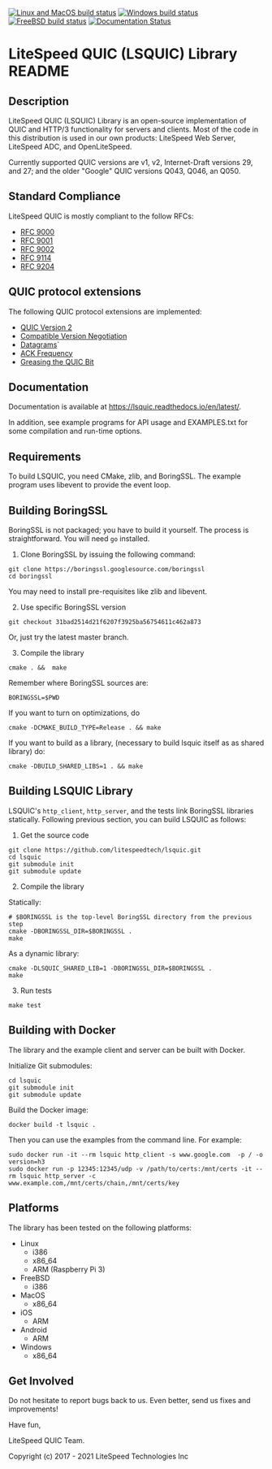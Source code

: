 [![Linux and MacOS build status](https://ci.appveyor.com/api/projects/status/x790ve5msewmva2b/branch/master?svg=true)](https://ci.appveyor.com/project/litespeedtech/lsquic-linux/branch/master)
[![Windows build status](https://ci.appveyor.com/api/projects/status/ij4n3vy343pkgm1j/branch/master?svg=true)](https://ci.appveyor.com/project/litespeedtech/lsquic-windows/branch/master)
[![FreeBSD build status](https://api.cirrus-ci.com/github/litespeedtech/lsquic.svg)](https://cirrus-ci.com/github/litespeedtech/lsquic)
[![Documentation Status](https://readthedocs.org/projects/lsquic/badge/?version=latest)](https://lsquic.readthedocs.io/en/latest/?badge=latest)

LiteSpeed QUIC (LSQUIC) Library README
=============================================

Description
-----------

LiteSpeed QUIC (LSQUIC) Library is an open-source implementation of QUIC
and HTTP/3 functionality for servers and clients.  Most of the code in this
distribution is used in our own products: LiteSpeed Web Server, LiteSpeed ADC,
and OpenLiteSpeed.

Currently supported QUIC versions are v1, v2, Internet-Draft versions 29, and 27;
and the older "Google" QUIC versions Q043, Q046, an Q050.

Standard Compliance
-------------------

LiteSpeed QUIC is mostly compliant to the follow RFCs:

- [RFC 9000](https://www.rfc-editor.org/rfc/rfc9000)
- [RFC 9001](https://www.rfc-editor.org/rfc/rfc9001)
- [RFC 9002](https://www.rfc-editor.org/rfc/rfc9002)
- [RFC 9114](https://www.rfc-editor.org/rfc/rfc9114)
- [RFC 9204](https://www.rfc-editor.org/rfc/rfc9204)

QUIC protocol extensions
------------------------

The following QUIC protocol extensions are implemented:

- [QUIC Version 2](https://www.rfc-editor.org/authors/rfc9369.html)
- [Compatible Version Negotiation](https://datatracker.ietf.org/doc/draft-ietf-quic-version-negotiation/)
- [Datagrams](https://datatracker.ietf.org/doc/html/rfc9221)`
- [ACK Frequency](https://datatracker.ietf.org/doc/draft-ietf-quic-ack-frequency/)
- [Greasing the QUIC Bit](https://datatracker.ietf.org/doc/html/rfc9287)

Documentation
-------------

Documentation is available at https://lsquic.readthedocs.io/en/latest/.

In addition, see example programs for API usage and EXAMPLES.txt for
some compilation and run-time options.

Requirements
------------

To build LSQUIC, you need CMake, zlib, and BoringSSL.  The example program
uses libevent to provide the event loop.

Building BoringSSL
------------------

BoringSSL is not packaged; you have to build it yourself.  The process is
straightforward.  You will need `go` installed.

1. Clone BoringSSL by issuing the following command:

```
git clone https://boringssl.googlesource.com/boringssl
cd boringssl
```

You may need to install pre-requisites like zlib and libevent.

2. Use specific BoringSSL version

```
git checkout 31bad2514d21f6207f3925ba56754611c462a873
```
Or, just try the latest master branch.

3. Compile the library

```
cmake . &&  make
```

Remember where BoringSSL sources are:
```
BORINGSSL=$PWD
```

If you want to turn on optimizations, do

```
cmake -DCMAKE_BUILD_TYPE=Release . && make
```

If you want to build as a library, (necessary to build lsquic itself
as as shared library) do:

```
cmake -DBUILD_SHARED_LIBS=1 . && make
```

Building LSQUIC Library
-----------------------

LSQUIC's `http_client`, `http_server`, and the tests link BoringSSL
libraries statically.  Following previous section, you can build LSQUIC
as follows:

1. Get the source code

```
git clone https://github.com/litespeedtech/lsquic.git
cd lsquic
git submodule init
git submodule update
```

2. Compile the library

Statically:


```
# $BORINGSSL is the top-level BoringSSL directory from the previous step
cmake -DBORINGSSL_DIR=$BORINGSSL .
make
```

As a dynamic library:

```
cmake -DLSQUIC_SHARED_LIB=1 -DBORINGSSL_DIR=$BORINGSSL .
make
```


3. Run tests

```
make test
```

Building with Docker
---------
The library and the example client and server can be built with Docker.

Initialize Git submodules:
```
cd lsquic
git submodule init
git submodule update
```

Build the Docker image:
```
docker build -t lsquic .
```

Then you can use the examples from the command line.  For example:
```
sudo docker run -it --rm lsquic http_client -s www.google.com  -p / -o version=h3
sudo docker run -p 12345:12345/udp -v /path/to/certs:/mnt/certs -it --rm lsquic http_server -c www.example.com,/mnt/certs/chain,/mnt/certs/key
```

Platforms
---------

The library has been tested on the following platforms:
- Linux
  - i386
  - x86_64
  - ARM (Raspberry Pi 3)
- FreeBSD
  - i386
- MacOS
  - x86_64
- iOS
  - ARM
- Android
  - ARM
- Windows
  - x86_64

Get Involved
------------

Do not hesitate to report bugs back to us.  Even better, send us fixes
and improvements!

Have fun,

LiteSpeed QUIC Team.

Copyright (c) 2017 - 2021 LiteSpeed Technologies Inc
